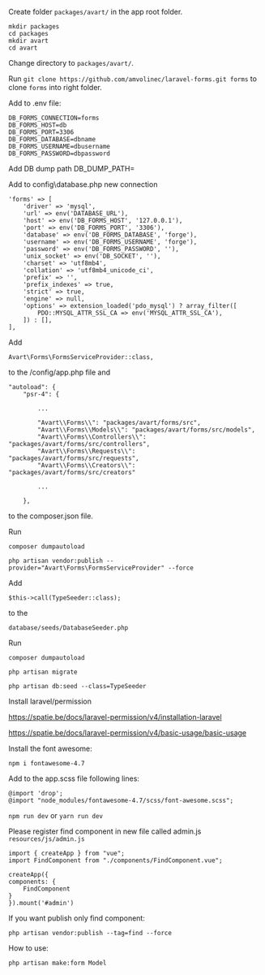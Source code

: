 Create folder `packages/avart/` in the app root folder.
    
    mkdir packages
    cd packages
    mkdir avart
    cd avart

Change directory to `packages/avart/`.

Run `git clone https://github.com/amvolinec/laravel-forms.git forms` to clone `forms` into right folder.

Add  to .env file:

    DB_FORMS_CONNECTION=forms
    DB_FORMS_HOST=db
    DB_FORMS_PORT=3306
    DB_FORMS_DATABASE=dbname
    DB_FORMS_USERNAME=dbusername
    DB_FORMS_PASSWORD=dbpassword

Add DB dump path 
    DB_DUMP_PATH=

Add to config\database.php new connection

    'forms' => [
        'driver' => 'mysql',
        'url' => env('DATABASE_URL'),
        'host' => env('DB_FORMS_HOST', '127.0.0.1'),
        'port' => env('DB_FORMS_PORT', '3306'),
        'database' => env('DB_FORMS_DATABASE', 'forge'),
        'username' => env('DB_FORMS_USERNAME', 'forge'),
        'password' => env('DB_FORMS_PASSWORD', ''),
        'unix_socket' => env('DB_SOCKET', ''),
        'charset' => 'utf8mb4',
        'collation' => 'utf8mb4_unicode_ci',
        'prefix' => '',
        'prefix_indexes' => true,
        'strict' => true,
        'engine' => null,
        'options' => extension_loaded('pdo_mysql') ? array_filter([
            PDO::MYSQL_ATTR_SSL_CA => env('MYSQL_ATTR_SSL_CA'),
        ]) : [],
    ],

Add 

`Avart\Forms\FormsServiceProvider::class,`

to the /config/app.php file and

    "autoload": {
        "psr-4": {
        
            ...
            
            "Avart\\Forms\\": "packages/avart/forms/src",
            "Avart\\Forms\\Models\\": "packages/avart/forms/src/models",
            "Avart\\Forms\\Controllers\\": "packages/avart/forms/src/controllers",
            "Avart\\Forms\\Requests\\": "packages/avart/forms/src/requests",
            "Avart\\Forms\\Creators\\": "packages/avart/forms/src/creators"
            
            ...
            
        },

to the composer.json file.

Run

`composer dumpautoload`

`php artisan vendor:publish --provider="Avart\Forms\FormsServiceProvider" --force`

Add 

`$this->call(TypeSeeder::class);` 

to the 

`database/seeds/DatabaseSeeder.php`

Run

`composer dumpautoload`

 `php artisan migrate`
 
 `php artisan db:seed --class=TypeSeeder`

Install laravel/permission

https://spatie.be/docs/laravel-permission/v4/installation-laravel

https://spatie.be/docs/laravel-permission/v4/basic-usage/basic-usage

Install the font awesome:

    npm i fontawesome-4.7

Add to the app.scss file following lines:

    @import 'drop';
    @import "node_modules/fontawesome-4.7/scss/font-awesome.scss";

`npm run dev` or `yarn run dev`

Please register find component in new file called admin.js `resources/js/admin.js` 

    import { createApp } from "vue";
    import FindComponent from "./components/FindComponent.vue";
    
    createApp({
    components: {
        FindComponent
    }
    }).mount('#admin')

If you want publish only find component:

    php artisan vendor:publish --tag=find --force

How to use:

    php artisan make:form Model
